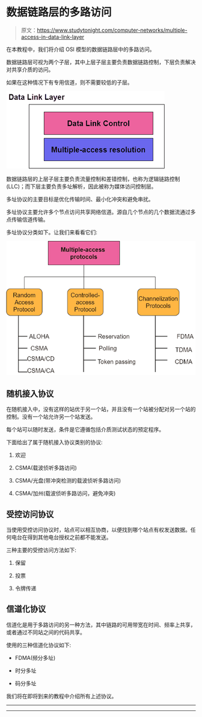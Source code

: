 # 数据链路层的多路访问

> 原文：<https://www.studytonight.com/computer-networks/multiple-access-in-data-link-layer>

在本教程中，我们将介绍 OSI 模型的数据链路层中的多路访问。

数据链路层可视为两个子层，其中上层子层主要负责数据链路控制，下层负责解决对共享介质的访问。

如果在这种情况下有专用信道，则不需要较低的子层。

![](img/9bea7cdf6570bf12616996581437efc2.png)

数据链路层的上层子层主要负责流量控制和差错控制，也称为逻辑链路控制(LLC)；而下层主要负责多址解析，因此被称为媒体访问控制层。

多址协议的主要目标是优化传输时间、最小化冲突和避免串扰。

多址协议主要允许多个节点访问共享网络信道。源自几个节点的几个数据流通过多点传输信道传输。

多址协议分类如下。让我们来看看它们:

![](img/3b766ba840dd13dac48e912ef0d844f9.png)

## 随机接入协议

在随机接入中，没有这样的站优于另一个站，并且没有一个站被分配对另一个站的控制。没有一个站允许另一个站发送。

每个站可以随时发送，条件是它遵循包括介质测试状态的预定程序。

下面给出了属于随机接入协议类别的协议:

1.  欢迎

2.  CSMA(载波侦听多路访问)

3.  CSMA/光盘(带冲突检测的载波侦听多路访问)

4.  CSMA/加州(载波侦听多路访问，避免冲突)

## 受控访问协议

当使用受控访问协议时，站点可以相互协商，以便找到哪个站点有权发送数据。任何电台在得到其他电台授权之前都不能发送。

三种主要的受控访问方法如下:

1.  保留

2.  投票

3.  令牌传递

## 信道化协议

信道化是用于多路访问的另一种方法，其中链路的可用带宽在时间、频率上共享，或者通过不同站之间的代码共享。

使用的三种信道化协议如下:

*   FDMA(频分多址)

*   时分多址

*   码分多址

我们将在即将到来的教程中介绍所有上述协议。



* * *

* * *
